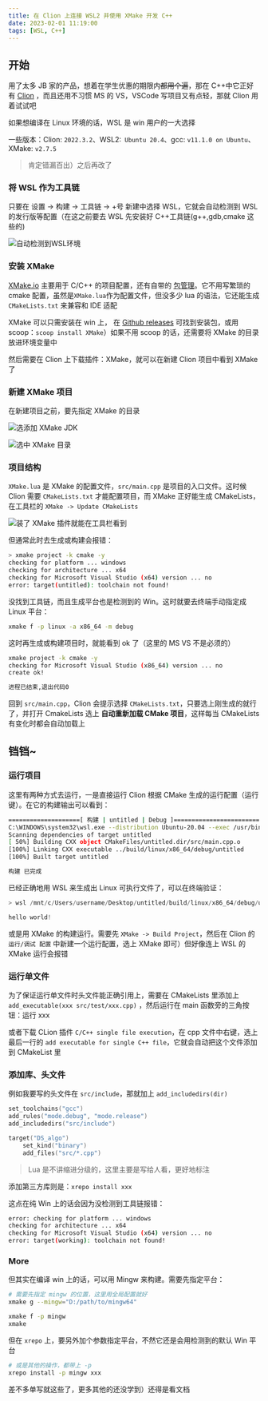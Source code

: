 ```yaml
---
title: 在 Clion 上连接 WSL2 并使用 XMake 开发 C++
date: 2023-02-01 11:19:00
tags: [WSL, C++]
---
```


## 开始

用了太多 JB 家的产品，想着在学生优惠的期限内~~都用个遍~~，那在 C++中它正好有 [Clion](https://www.jetbrains.com/clion/download/) ，而且还用不习惯 MS 的 VS，VSCode 写项目又有点轻，那就 Clion 用着试试吧

如果想编译在 Linux 环境的话，WSL 是 win 用户的一大选择

一些版本：Clion: `2022.3.2`、WSL2:` Ubuntu 20.4`、gcc: `v11.1.0 on Ubuntu`、XMake: `v2.7.5`

> 肯定错漏百出）之后再改了

### 将 WSL 作为工具链

只要在 设置 -> 构建 -> 工具链 -> +号 新建中选择 WSL，它就会自动检测到 WSL 的发行版等配置（在这之前要去 WSL 先安装好 C++工具链(g++,gdb,cmake 这些的)

![自动检测到WSL环境](/blog/Cion_WSL.webp)

### 安装 XMake

[XMake.io](https://XMake.io/#/zh-cn/) 主要用于 C/C++ 的项目配置，还有自带的 [包管理](https://xrepo.XMake.io/#/zh-cn/getting_started)。它不用写繁琐的 cmake 配置，虽然是`XMake.lua`作为配置文件，但没多少 lua 的语法，它还能生成 `CMakeLists.txt` 来兼容和 IDE 适配

XMake 可以只需安装在 win 上， 在 [Github releases](https://github.com/XMake-io/XMake/releases) 可找到安装包，或用 scoop：`scoop install XMake`）如果不用 scoop 的话，还需要将 XMake 的目录放进环境变量中

然后需要在 Clion 上下载插件：XMake，就可以在新建 Clion 项目中看到 XMake 了

### 新建 XMake 项目

在新建项目之前，要先指定 XMake 的目录

![选添加 XMake JDK](/blog/Cion_XMake_jdk.webp)

![选中 XMake 目录](/blog/Cion_XMake_jdk1.webp)

### 项目结构

`XMake.lua` 是 XMake 的配置文件，`src/main.cpp` 是项目的入口文件。这时候 Clion 需要 `CMakeLists.txt` 才能配置项目，而 XMake 正好能生成 CMakeLists，在工具栏的 `XMake -> Update CMakeLists`

![装了 XMake 插件就能在工具栏看到](/blog/Cion_XMake_options.webp)

但通常此时去生成或构建会报错：

```bash
> xmake project -k cmake -y
checking for platform ... windows
checking for architecture ... x64
checking for Microsoft Visual Studio (x64) version ... no
error: target(untitled): toolchain not found!
```

没找到工具链，而且生成平台也是检测到的 Win。这时就要去终端手动指定成 Linux 平台：

```bash
xmake f -p linux -a x86_64 -m debug
```

这时再生成或构建项目时，就能看到 ok 了（这里的 MS VS 不是必须的）

```bash
xmake project -k cmake -y
checking for Microsoft Visual Studio (x86_64) version ... no
create ok!

进程已结束,退出代码0
```

回到 `src/main.cpp`，Clion 会提示选择 `CMakeLists.txt`，只要选上刚生成的就行了，并打开 CmakeLists 选上 **自动重新加载 CMake 项目**，这样每当 CMakeLists 有变化时都会自动加载上

## 铛铛~

### 运行项目

这里有两种方式去运行，一是直接运行 Clion 根据 CMake 生成的运行配置（运行键）。在它的构建输出可以看到：

```bash
====================[ 构建 | untitled | Debug ]===================================
C:\WINDOWS\system32\wsl.exe --distribution Ubuntu-20.04 --exec /usr/bin/fish -c "export CLION_IDE=TRUE && export CLICOLOR_FORCE=1 && export TERM=xterm && export GCC_COLORS='error=01;31:warning=01;35:note=01;36:caret=01;32:locus=01:quote=01' && export JETBRAINS_IDE=TRUE && cd /mnt/c/Users/username/Desktop/untitled/cmake-build-debug && /usr/bin/cmake --build /mnt/c/Users/username/Desktop/untitled/cmake-build-debug --target untitled -- -j 12"
Scanning dependencies of target untitled
[ 50%] Building CXX object CMakeFiles/untitled.dir/src/main.cpp.o
[100%] Linking CXX executable ../build/linux/x86_64/debug/untitled
[100%] Built target untitled

构建 已完成
```

已经正确地用 WSL 来生成出 Linux 可执行文件了，可以在终端验证：

```powershell
> wsl /mnt/c/Users/username/Desktop/untitled/build/linux/x86_64/debug/untitled

hello world!
```

或是用 XMake 的构建运行。需要先 `XMake -> Build Project`，然后在 Clion 的 `运行/调试 配置` 中新建一个运行配置，选上 XMake 即可）但好像连上 WSL 的 XMake 运行会报错

### 运行单文件

为了保证运行单文件时头文件能正确引用上，需要在 CMakeLists 里添加上 `add_executable(xxx src/test/xxx.cpp)` ，然后运行在 main 函数旁的三角按钮：运行 xxx

或者下载 CLion 插件 `C/C++ single file execution`，在 cpp 文件中右键，选上最后一行的 `add executable for single C++ file`，它就会自动把这个文件添加到 CMakeList 里

### 添加库、头文件

例如我要写的头文件在 `src/include`，那就加上 `add_includedirs(dir)`

```lua
set_toolchains("gcc")
add_rules("mode.debug", "mode.release")
add_includedirs("src/include")

target("DS_algo")
    set_kind("binary")
    add_files("src/*.cpp")
```

> Lua 是不讲缩进分级的，这里主要是写给人看，更好地标注

添加第三方库则是：`xrepo install xxx`

这点在纯 Win 上的话会因为没检测到工具链报错：

```bash
error: checking for platform ... windows
checking for architecture ... x64
checking for Microsoft Visual Studio (x64) version ... no
error: target(working): toolchain not found!
```

### More

但其实在编译 win 上的话，可以用 Mingw 来构建。需要先指定平台：

```bash
# 需要先指定 mingw 的位置，这里用全局配置就好
xmake g --mingw="D:/path/to/mingw64"

xmake f -p mingw
xmake
```

但在 `xrepo` 上，要另外加个参数指定平台，不然它还是会用检测到的默认 Win 平台

```bash
# 或是其他的操作，都带上 -p
xrepo install -p mingw xxx
```

差不多单写就这些了，更多其他的还没学到）还得是看文档
